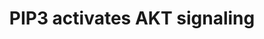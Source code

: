 ---
annotations:
- type: Pathway Ontology
  value: signaling pathway
- type: Pathway Ontology
  value: kinase mediated signaling pathway
authors:
- ReactomeTeam
- Anwesha
- Ryanmiller
description: Signaling by AKT is one of the key outcomes of receptor tyrosine kinase
  (RTK) activation. AKT is activated by the cellular second messenger PIP3, a phospholipid
  that is generated by PI3K. In ustimulated cells, PI3K class IA enzymes reside in
  the cytosol as inactive heterodimers composed of p85 regulatory subunit and p110
  catalytic subunit. In this complex, p85 stabilizes p110 while inhibiting its catalytic
  activity. Upon binding of extracellular ligands to RTKs, receptors dimerize and
  undergo autophosphorylation. The regulatory subunit of PI3K, p85, is recruited to
  phosphorylated cytosolic RTK domains either directly or indirectly, through adaptor
  proteins, leading to a conformational change in the PI3K IA heterodimer that relieves
  inhibition of the p110 catalytic subunit. Activated PI3K IA phosphorylates PIP2,
  converting it to PIP3; this reaction is negatively regulated by PTEN phosphatase.
  PIP3 recruits AKT to the plasma membrane, allowing TORC2 to phosphorylate a conserved
  serine residue of AKT. Phosphorylation of this serine induces a conformation change
  in AKT, exposing a conserved threonine residue that is then phosphorylated by PDPK1
  (PDK1). Phosphorylation of both the threonine and the serine residue is required
  to fully activate AKT. The active AKT then dissociates from PIP3 and phosphorylates
  a number of cytosolic and nuclear proteins that play important roles in cell survival
  and metabolism. For a recent review of AKT signaling, please refer to Manning and
  Cantley, 2007.   View original pathway at [http://www.reactome.org/PathwayBrowser/#DIAGRAM=1257604
  Reactome].
last-edited: 2021-01-25
organisms:
- Homo sapiens
redirect_from:
- /index.php/Pathway:WP2653
- /instance/WP2653
schema-jsonld:
- '@context': https://schema.org/
  '@id': https://wikipathways.github.io/pathways/WP2653.html
  '@type': Dataset
  creator:
    '@type': Organization
    name: WikiPathways
  description: Signaling by AKT is one of the key outcomes of receptor tyrosine kinase
    (RTK) activation. AKT is activated by the cellular second messenger PIP3, a phospholipid
    that is generated by PI3K. In ustimulated cells, PI3K class IA enzymes reside
    in the cytosol as inactive heterodimers composed of p85 regulatory subunit and
    p110 catalytic subunit. In this complex, p85 stabilizes p110 while inhibiting
    its catalytic activity. Upon binding of extracellular ligands to RTKs, receptors
    dimerize and undergo autophosphorylation. The regulatory subunit of PI3K, p85,
    is recruited to phosphorylated cytosolic RTK domains either directly or indirectly,
    through adaptor proteins, leading to a conformational change in the PI3K IA heterodimer
    that relieves inhibition of the p110 catalytic subunit. Activated PI3K IA phosphorylates
    PIP2, converting it to PIP3; this reaction is negatively regulated by PTEN phosphatase.
    PIP3 recruits AKT to the plasma membrane, allowing TORC2 to phosphorylate a conserved
    serine residue of AKT. Phosphorylation of this serine induces a conformation change
    in AKT, exposing a conserved threonine residue that is then phosphorylated by
    PDPK1 (PDK1). Phosphorylation of both the threonine and the serine residue is
    required to fully activate AKT. The active AKT then dissociates from PIP3 and
    phosphorylates a number of cytosolic and nuclear proteins that play important
    roles in cell survival and metabolism. For a recent review of AKT signaling, please
    refer to Manning and Cantley, 2007.   View original pathway at [http://www.reactome.org/PathwayBrowser/#DIAGRAM=1257604
    Reactome].
  keywords:
  - CD28 family
  - PI3K inhibitors
  - 'MTOR '
  - PDPK1:PIP3
  - 'p-4Y-PIK3AP1 '
  - 'KITLG-1(26-190) '
  - p-S196-CASP9(1-416)
  - p-S-AKT:PDPK1:PIP3
  - 'p-8Y-FGFR1c '
  - p-S15,S356-RPS6KB2
  - 'PIP5K1C '
  - 'p-Y-GAB2 '
  - 'FGF5-1 '
  - 'PIK3CA '
  - 'p-6Y-ERBB2 '
  - 'PIP5K1B '
  - 'p-Y-IRS2 '
  - 'FLT3LG '
  - Signaling by SCF-KIT
  - E17K
  - 'p-Y,Y877-ERBB2 '
  - Metabolism of nitric
  - 'INSR(28-758) '
  - p-T-CDKN1A/B
  - 'IL1RAP-1 '
  - 'p-T309,S474-AKT2 '
  - 'AKT1 '
  - CASP9(1-416)
  - 'p-T202,Y204-MAPK3 '
  - 'PIP5K1A '
  - 'ER alpha36 '
  - 'PI(4,5)P2 '
  - p-Y307-PP2A
  - 'FGF20 '
  - 'p-S473-AKT1 E17K '
  - AKT/AKT1 E17K mutant
  - 'RICTOR '
  - 'PIP4K2B '
  - 'FGF22 '
  - 'IRAK1 '
  - 'FGF23(25-251) '
  - 'THEM4 '
  - 'FGF3 '
  - 'p-S472-AKT3 '
  - 'p-Y63,Y79,Y110-TRAT1 '
  - 'Neuregulins '
  - 'TGFA(24-98) '
  - Expression and
  - 'FGF19 '
  - 'MK2206 '
  - PIP5K1A-C
  - PIP4K2 dimers
  - G1/S transition
  - 'Activated FGFR2b homodimer bound to FGF '
  - 'p-T145-CDKN1A '
  - 'KLB '
  - TSC2
  - 'CDKN1B '
  - 'AKT3 '
  - 'p-6Y-FRS2 '
  - AKT
  - AKT inhibitors:AKT
  - 'p-T185,Y187-MAPK1 '
  - 'Activator:PI3K '
  - 'PIK3R3 '
  - 'IL1RL1 '
  - 'EGF '
  - p-T23-CHUK
  - Signaling by the B
  - 'TRAF6 '
  - AKT inhibitors
  - 'PI3K mutants '
  - 'MLST8 '
  - PTEN Regulation
  - activation and
  - 'PRR5 '
  - 'PDGFB(82-241) '
  - PP2A
  - 'PPP2R1B '
  - ATP
  - Activated
  - estrogen signaling
  - 'PDGFA-2 '
  - 'RAC2 '
  - 'p-8Y-FGFR1b '
  - p-S368-PPP2R5B,p-S337-PPP2R5C
  - PHLPP (Mn2+
  - 'p-T26,S184-FOXO6 '
  - 'p-6Y,Y1112-ERBB2 '
  - AKT1
  - 'FGF1 '
  - regulation
  - 'FOXO1 '
  - 'PHLPP2 '
  - 'GSK3B '
  - 'EGF-like ligands '
  - 'PPP2R5A '
  - 'CD80 '
  - 'IER3 '
  - 'p-T309-AKT2 '
  - 'FYN '
  - p-S99-BAD
  - AKT:PIP3:THEM4/TRIB3
  - 'oxide: NOS3'
  - Mitotic G1 phase and
  - 'RAC1 '
  - PI3K Inhibitors:PI3K
  - Extra-nuclear
  - 'NRG2 '
  - AKT:PIP3
  - 'p-5Y-GAB1 '
  - 'p-12Y-PDGFRB '
  - 'ESTG '
  - 'p-S368-PPP2R5B '
  - PI(4,5)P2
  - p-T24,S256,S319-FOXO1,p-T32,S253,S315-FOXO3,p-T32,S197,S262-FOXO4,(p-T26,S184-FOXO6)
  - CREB1
  - THEM4/TRIB3
  - 'TRIB3 '
  - PI(3,4,5)P3
  - p-T308,S473-AKT1
  - 'FGF16 '
  - 'p-S21-GSK3A '
  - 'p-S473-AKT1 '
  - 'p-6Y-FGFR3b '
  - 'p-Y1046,Y1178,Y1232-ERBB4 JM-B CYT-1 isoform '
  - CHUK
  - p-S473-AKT1 E17K
  - 'FOXO3 '
  - PDPK1:p-S473-AKT1
  - TCR signaling
  - 'LCK '
  - 'PIK3R2 '
  - 'KL-2 '
  - 'HS '
  - 'p-5Y-FGFR4 '
  - Signaling by NTRKs
  - 'FGF8-1 '
  - 'ESR2 '
  - 'p-7Y,Y1112-ERBB2 '
  - 'GAB1 '
  - Intrinsic Pathway
  - 'p-T24,S256,S319-FOXO1 '
  - 'PIK3CD '
  - AKT1 E17K
  - MKRN1
  - MTOR signalling
  - 'AKT2 '
  - 'FGF4 '
  - 'p-S9-GSK3B '
  - PI5P
  - 'p-T32,S197,S262-FOXO4 '
  - IL33:IL1RL1:IL1RAP-1:MYD88 dimer:IRAK1,IRAK4,TRAF6
  - H2O
  - 'PDGFA-1 '
  - PP2A-A:PP2A-C
  - TORC2 complex
  - 'PIK3R1 '
  - 'p-S474-AKT2 '
  - MDM2
  - 'HGF(495-728) '
  - 'p-T308-AKT1 '
  - 'Activated FGFR2c homodimer bound to FGF '
  - ERBB2 becomes activated by forming a heterodimer with another ligand-activated
    EGFR family member, either EGFR, ERBB3 or ERBB4, which is accompanied by dissociation
    of chaperoning proteins HSP90 and CDC37 (Citri et al. 2004), as well as ERBB2IP
    (Borg et al. 2000) from ERBB2. ERBB2 heterodimers function to promote cell proliferation,
    cell survival and differentiation, depending on the cellular context. ERBB2 can
    also be activated by homodimerization when it is overexpressed, in cancer for
    example. <br><br>
  - 'MYD88 '
  - 'p-Y546,Y584-PTPN11 '
  - 'p-Y191-CD28 '
  - 'GSK3A '
  - 'p-11Y-PDGFRA '
  - PP2A-B56-beta,gamma:IER3:p-T,Y-MAPK dimers
  - In cells expressing both ERBB2 and EGFR, EGF stimulation of EGFR leads to formation
    of both ERBB2:EGFR heterodimers (Wada et al. 1990, Karunagaran et al. 1996) and
    EGFR homodimers. Heterodimers of ERBB2 and EGFR trans-autophosphorylate on twelve
    tyrosine residues, six in the C-tail of EGFR and six in the C-tail of ERBB2 -
    Y1023, Y1139, Y1196, Y1221, Y1222 and Y1248 (Margolis et al. 1989, Hazan et al.
    1990,Walton et  al. 1990, Helin et al. 1991, Ricci et al. 1995, Pinkas-Kramarski
    1996). Phosphorylated tyrosine residues in the C-tail of EGFR and ERBB2 serve
    as docking sites for downstream signaling molecules. Three key signaling pathways
    activated by ERBB2:EGFR heterodimers are RAF/MAP kinase cascade, PI3K-induced
    AKT signaling, and signaling by phospholipase C gamma (PLCG1). Downregulation
    of EGFR signaling is mediated by ubiquitin ligase CBL, and is shown under Signaling
    by EGFR.<br><br>
  - 'p-6Y-EGFR '
  - 'PIP4K2C '
  - 'FGF18 '
  - 'Autophosphorylated FLT3 '
  - 'FGF9 '
  - p-S183,T246-AKT1S1
  - 'GTP '
  - 'PI(3,4,5)P3 '
  - 'p-Y307-PPP2CB '
  - 'p-7Y-KIT '
  - 'RHOG '
  - 'STRN '
  - Signaling by ERBB2
  - 'p-T305,S472-AKT3 '
  - 'VAV1 '
  - NR4A1
  - ADP
  - 'p-6Y-CD19 '
  - 'KL-1 '
  - 'BTC(32-111) '
  - RPS6KB2
  - 'PIP4K2A '
  - 'p-T305-AKT3 '
  - RAC1:GTP,RAC2:GTP,RHOG:GTP:PI3K alpha
  - E17K mutant:PIP2
  - p-T-AKT
  - for Apoptosis
  - PP2A-B56-beta,gamma
  - '4xHC-INS(90-110) '
  - 'FGF17-1 '
  - 'GalNAc-T178-FGF23(25-251) '
  - 'CDKN1A '
  - SRC,LCK,EGFR,INSR
  - '2xHC-INS(25-54) '
  - PI4P
  - PTEN
  - p-S9/21-GSK3
  - In cells expressing ERBB2 and ERBB4, ligand stimulated ERBB4 can either homodimerize
    or form heterodimers with ERBB2 (Li et al. 2007), resulting in trans-autophosphorylation
    of ERBB2 and ERBB4 on C-tail tyrosine residues that will subsequently serve as
    docking sites for downstream signaling molecules, leading to activation of RAF/MAP
    kinase cascade and, in the case of ERBB4 CYT1 isoforms, PI3K-induced AKT signaling
    (Hazan et al. 1990, Cohen et al. 1996, Li et al. 2007, Kaushansky et al. 2008).
    Signaling by ERBB4 is downregulated by the action of WWP1 and ITCH ubiquitin ligases,
    and is shown under Signaling by ERBB4.
  - Signaling by MET
  - 'PPP2R5D '
  - mutants,Activator:PI3K
  - p-T,p-S-AKT
  - p-S351-NR4A1
  - 'HGF(32-494) '
  - Costimulation by the
  - 'FOXO4 '
  - 'AKT1 E17K '
  - mutant:PIP2
  - 'p-Y-ERBB2 '
  - 'p-T308,S473-AKT1 '
  - 'MAPKAP1 '
  - RAF/MAP kinase
  - 'p-Y180-ICOS '
  - Signaling by FGFR
  - PDPK1:PIP2
  - 'p-T157-CDKN1B '
  - 'p-T32,S253,S315-FOXO3 '
  - Cell Receptor (BCR)
  - Regulation of TP53
  - Activator:PI3K
  - 'GRB2-1 '
  - 'FGF10 '
  - 'PPP2CA '
  - 'EPGN(23-154) '
  - PI3K
  - p-S-AKT:PIP3
  - Signaling by EGFR
  - 'p-10Y-ERBB3-1 '
  - p-S133-CREB1
  - 'p-S337-PPP2R5C '
  - 'p-Y419-SRC-1 '
  - 'PPP2R5B '
  - 'NRG1 '
  - RAC1:GTP,RAC2:GTP,RHOG:GTP
  - 'EREG(60-108) '
  - 'PHLPP1 '
  - 'p-6Y-FGFR3c '
  - 'p-Y394-LCK '
  - 'PPP2R1A '
  - p-S939,T1462-TSC2
  - 'FOXO6 '
  - 'AREG(101-187) '
  - 'p-6Y-INSR(763-1382) '
  - GSK3
  - 'HBEGF(63-148) '
  - 'p-Y1234,Y1235,Y1349,Y1356-MET '
  - p-T,Y MAPK dimers
  - Pi
  - p-S166,S188-MDM2
  - cascade
  - AKT1S1
  - p-S109-MKRN1
  - 'AKT '
  - 'FGF6 '
  - 'PPP2R5C '
  - 'PIK3CB '
  - In cells expressing ERBB2 and ERBB3, ERBB3 activated by neuregulin NRG1 or NRG2
    binding (Tzahar et al. 1994) forms a heterodimer with ERBB2 (Pinkas-Kramarski
    et al. 1996, Citri et al. 2004). ERBB3 is the only EGFR family member with no
    kinase activity, and can only function in heterodimers, with ERBB2 being its preferred
    heterodimerization partner. After heterodimerization, ERBB2 phosphorylates ten
    tyrosine residues in the C-tail of ERBB3, Y1054, Y1197, Y1199, Y1222, Y1224, Y1260,
    Y1262, Y1276, Y1289 and Y1328 (Prigent et al. 1994, Pinkas-Kramarski et al. 1996,
    Vijapurkar et al. 2003, Li et al. 2007) that subsequently serve as docking sites
    for downstream signaling molecules, resulting in activation of PI3K-induced AKT
    signaling and RAF/MAP kinase cascade. Signaling by ERBB3 is downregulated by the
    action of RNF41 ubiquitin ligase, also known as NRDP1. <br><br>
  - 'PPP2CB '
  - 'PDPK1 '
  - 'MyrG-p-Y419-SRC '
  - FOXO1,FOXO3,FOXO4,(FOXO6)
  - 'PPP2R5E '
  - CDKN1A,CDKN1B
  - 'p-Y307-PPP2CA '
  - 'IRAK4 '
  - cofactor)
  - Signaling by PDGF
  - 'Mn2+ '
  - Degradation
  - 'p-7Y-ERBB2 '
  - 'p-Y-IRS1 '
  - 'IL33 '
  - 'p-Y1056,Y1188,Y1242-ERBB4 JM-A CYT-1 isoform '
  - 'CD86 '
  - 'ESR1 '
  - 'BEZ235 '
  - Signaling by ERBB4
  - 'FGF2(10-155) '
  - BAD
  - 'ER alpha46 '
  - PDPK1
  - IER3
  - PI3K alpha
  - 'PDGFB (82-190) '
  license: CC0
  name: PIP3 activates AKT signaling
seo: CreativeWork
title: PIP3 activates AKT signaling
wpid: WP2653
---